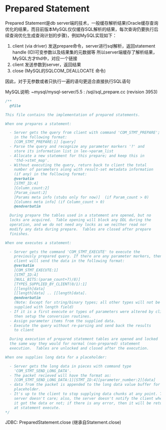 Prepared Statement
===================

Prepared Statement是db server端的技术，一般缓存解析结果(Oracle缓存查询优化的结果，而目前版本MySQL仅仅缓存SQL解析的结果，每次查询仍要执行后续查询优化生成查询计划的步骤)，例如MySQL实现如下：  
  1. client (via driver) 发送prepare命令，server进行sql解析，返回statement handle (ID)可变参数以及结果集的元数据等
所以server端缓存了解析结果，MySQL方才thd中，对应一个链接
  2. client 发送参数到server，返回结果
  3. close (MySQL的SQLCOM_DEALLOCATE 命令)

因此，对于无参数或者只执行一遍的语句更适合直接执行SQL语句

MySQL说明: ~mysql/mysql-server/5.5 : /sql/sql_prepare.cc (revision 3953)

```C++
/**
  @file

This file contains the implementation of prepared statements.

When one prepares a statement:

  - Server gets the query from client with command 'COM_STMT_PREPARE';
    in the following format:
    [COM_STMT_PREPARE:1] [query]
  - Parse the query and recognize any parameter markers '?' and
    store its information list in lex->param_list
  - Allocate a new statement for this prepare; and keep this in
    'thd->stmt_map'.
  - Without executing the query, return back to client the total
    number of parameters along with result-set metadata information
    (if any) in the following format:
    @verbatim
    [STMT_ID:4]
    [Column_count:2]
    [Param_count:2]
    [Params meta info (stubs only for now)]  (if Param_count > 0)
    [Columns meta info] (if Column_count > 0)
    @endverbatim

  During prepare the tables used in a statement are opened, but no
  locks are acquired.  Table opening will block any DDL during the
  operation, and we do not need any locks as we neither read nor
  modify any data during prepare.  Tables are closed after prepare
  finishes.

When one executes a statement:

  - Server gets the command 'COM_STMT_EXECUTE' to execute the
    previously prepared query. If there are any parameter markers, then the
    client will send the data in the following format:
    @verbatim
    [COM_STMT_EXECUTE:1]
    [STMT_ID:4]
    [NULL_BITS:(param_count+7)/8)]
    [TYPES_SUPPLIED_BY_CLIENT(0/1):1]
    [[length]data]
    [[length]data] .. [[length]data].
    @endverbatim
    (Note: Except for string/binary types; all other types will not be
    supplied with length field)
  - If it is a first execute or types of parameters were altered by client,
    then setup the conversion routines.
  - Assign parameter items from the supplied data.
  - Execute the query without re-parsing and send back the results
    to client

  During execution of prepared statement tables are opened and locked
  the same way they would for normal (non-prepared) statement
  execution.  Tables are unlocked and closed after the execution.

When one supplies long data for a placeholder:

  - Server gets the long data in pieces with command type
    'COM_STMT_SEND_LONG_DATA'.
  - The packet recieved will have the format as:
    [COM_STMT_SEND_LONG_DATA:1][STMT_ID:4][parameter_number:2][data]
  - data from the packet is appended to the long data value buffer for this
    placeholder.
  - It's up to the client to stop supplying data chunks at any point. The
    server doesn't care; also, the server doesn't notify the client whether
    it got the data or not; if there is any error, then it will be returned
    at statement execute.
*/
```

JDBC: PreparedStatement.close (继承自Statement.close)

